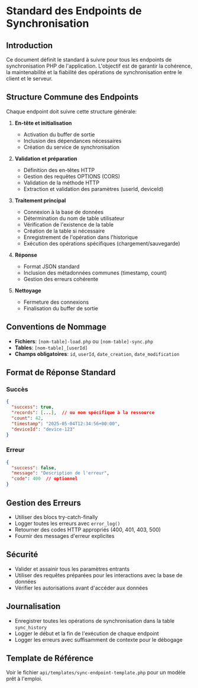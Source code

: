 
# Standard des Endpoints de Synchronisation

## Introduction

Ce document définit le standard à suivre pour tous les endpoints de synchronisation PHP de l'application. L'objectif est de garantir la cohérence, la maintenabilité et la fiabilité des opérations de synchronisation entre le client et le serveur.

## Structure Commune des Endpoints

Chaque endpoint doit suivre cette structure générale:

1. **En-tête et initialisation**
   - Activation du buffer de sortie
   - Inclusion des dépendances nécessaires
   - Création du service de synchronisation

2. **Validation et préparation**
   - Définition des en-têtes HTTP
   - Gestion des requêtes OPTIONS (CORS)
   - Validation de la méthode HTTP
   - Extraction et validation des paramètres (userId, deviceId)

3. **Traitement principal**
   - Connexion à la base de données
   - Détermination du nom de table utilisateur
   - Vérification de l'existence de la table
   - Création de la table si nécessaire
   - Enregistrement de l'opération dans l'historique
   - Exécution des opérations spécifiques (chargement/sauvegarde)

4. **Réponse**
   - Format JSON standard
   - Inclusion des métadonnées communes (timestamp, count)
   - Gestion des erreurs cohérente

5. **Nettoyage**
   - Fermeture des connexions
   - Finalisation du buffer de sortie

## Conventions de Nommage

- **Fichiers**: `[nom-table]-load.php` ou `[nom-table]-sync.php`
- **Tables**: `[nom-table]_[userId]`
- **Champs obligatoires**: `id`, `userId`, `date_creation`, `date_modification`

## Format de Réponse Standard

### Succès
```json
{
  "success": true,
  "records": [...],  // ou nom spécifique à la ressource
  "count": 42,
  "timestamp": "2025-05-04T12:34:56+00:00",
  "deviceId": "device-123"
}
```

### Erreur
```json
{
  "success": false,
  "message": "Description de l'erreur",
  "code": 400  // optionnel
}
```

## Gestion des Erreurs

- Utiliser des blocs try-catch-finally
- Logger toutes les erreurs avec `error_log()`
- Retourner des codes HTTP appropriés (400, 401, 403, 500)
- Fournir des messages d'erreur explicites

## Sécurité

- Valider et assainir tous les paramètres entrants
- Utiliser des requêtes préparées pour les interactions avec la base de données
- Vérifier les autorisations avant d'accéder aux données

## Journalisation

- Enregistrer toutes les opérations de synchronisation dans la table `sync_history`
- Logger le début et la fin de l'exécution de chaque endpoint
- Logger les erreurs avec suffisamment de contexte pour le débogage

## Template de Référence

Voir le fichier `api/templates/sync-endpoint-template.php` pour un modèle prêt à l'emploi.
